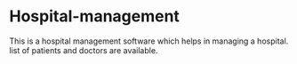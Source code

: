# Hospital-management
This is a hospital management software which helps in managing a hospital. list of patients and doctors are available. 
